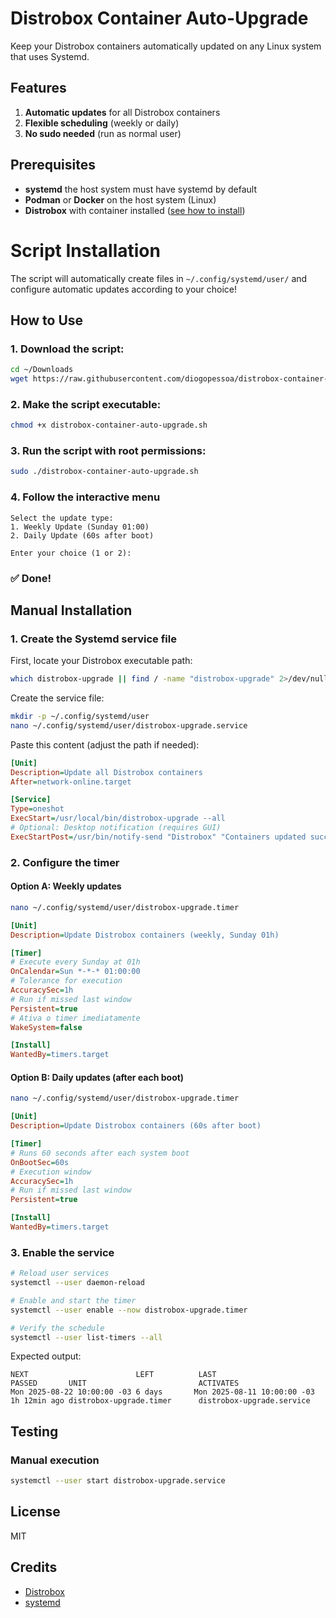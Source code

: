# Distrobox Container Auto-Upgrade
Keep your Distrobox containers automatically updated on any Linux system that uses Systemd.

## Features
1. **Automatic updates** for all Distrobox containers
2. **Flexible scheduling** (weekly or daily)
3. **No sudo needed** (run as normal user)

## Prerequisites

- **systemd** the host system must have systemd by default  
- **Podman** or **Docker** on the host system (Linux)  
- **Distrobox** with container installed ([see how to install](https://github.com/89luca89/distrobox))

# Script Installation

The script will automatically create files in `~/.config/systemd/user/` and configure automatic updates according to your choice!

## How to Use

### 1. Download the script:
   ```bash
   cd ~/Downloads
   wget https://raw.githubusercontent.com/diogopessoa/distrobox-container-auto-upgrade/main/distrobox-container-auto-upgrade.sh
   ```

### 2. Make the script executable:
   ```bash
   chmod +x distrobox-container-auto-upgrade.sh
   ```

### 3. Run the script with root permissions:
   ```bash
   sudo ./distrobox-container-auto-upgrade.sh
   ```

### 4. **Follow the interactive menu**
```
Select the update type:
1. Weekly Update (Sunday 01:00)
2. Daily Update (60s after boot)

Enter your choice (1 or 2): 
```

### ✅ Done!


## Manual Installation

### 1. Create the Systemd service file

First, locate your Distrobox executable path:
```bash
which distrobox-upgrade || find / -name "distrobox-upgrade" 2>/dev/null
```

Create the service file:
```bash
mkdir -p ~/.config/systemd/user
nano ~/.config/systemd/user/distrobox-upgrade.service
```

Paste this content (adjust the path if needed):
```ini
[Unit]
Description=Update all Distrobox containers
After=network-online.target

[Service]
Type=oneshot
ExecStart=/usr/local/bin/distrobox-upgrade --all
# Optional: Desktop notification (requires GUI)
ExecStartPost=/usr/bin/notify-send "Distrobox" "Containers updated successfully!"
```

### 2. Configure the timer

#### Option A: Weekly updates
```bash
nano ~/.config/systemd/user/distrobox-upgrade.timer
```
```ini
[Unit]
Description=Update Distrobox containers (weekly, Sunday 01h)

[Timer]
# Execute every Sunday at 01h
OnCalendar=Sun *-*-* 01:00:00
# Tolerance for execution
AccuracySec=1h
# Run if missed last window
Persistent=true
# Ativa o timer imediatamente
WakeSystem=false

[Install]
WantedBy=timers.target
```

#### Option B: Daily updates (after each boot)
```bash
nano ~/.config/systemd/user/distrobox-upgrade.timer
```
```ini
[Unit]
Description=Update Distrobox containers (60s after boot)

[Timer]
# Runs 60 seconds after each system boot
OnBootSec=60s
# Execution window
AccuracySec=1h
# Run if missed last window
Persistent=true

[Install]
WantedBy=timers.target
```

### 3. Enable the service
```bash
# Reload user services
systemctl --user daemon-reload

# Enable and start the timer
systemctl --user enable --now distrobox-upgrade.timer

# Verify the schedule
systemctl --user list-timers --all
```

Expected output:
```plaintext
NEXT                        LEFT          LAST                        PASSED       UNIT                         ACTIVATES
Mon 2025-08-22 10:00:00 -03 6 days       Mon 2025-08-11 10:00:00 -03 1h 12min ago distrobox-upgrade.timer      distrobox-upgrade.service
```

## Testing

### Manual execution
```bash
systemctl --user start distrobox-upgrade.service
```

## License
MIT

## Credits
- [Distrobox](https://github.com/89luca89/distrobox)
- [systemd](https://github.com/systemd/systemd)

